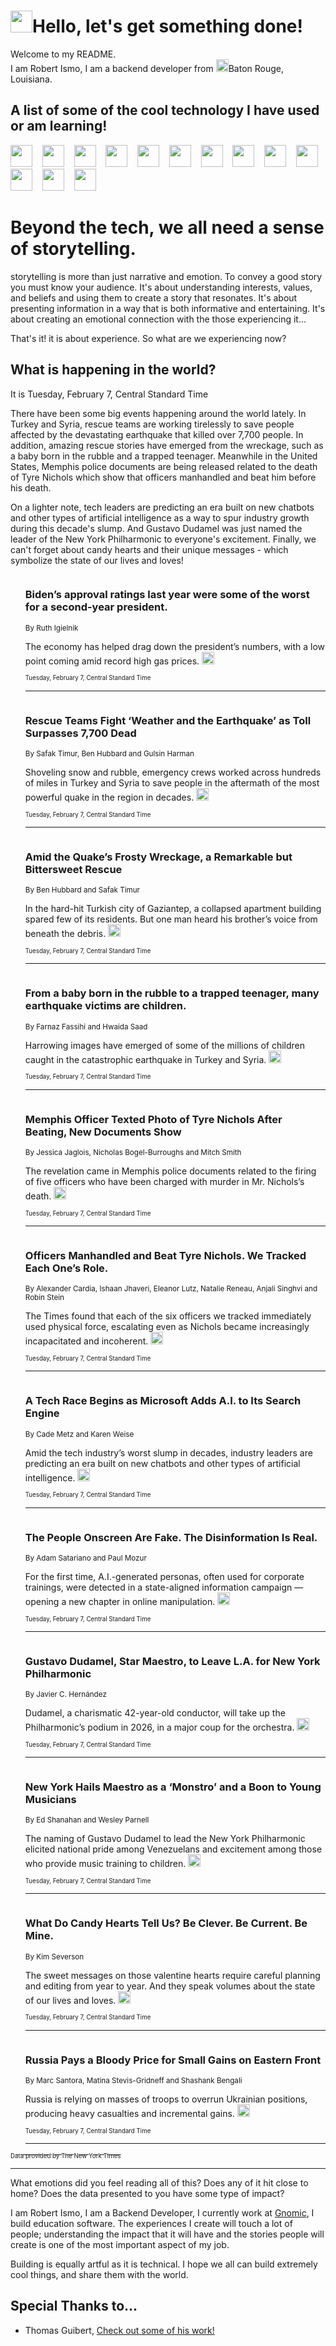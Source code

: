 <h1><img src="https://emojis.slackmojis.com/emojis/images/1643514375/3493/hot-coffee.gif?1643514375" width="35"/>Hello, let's get something done!</h1>

<p>Welcome to my README.<br/>
I am Robert Ismo, I am a backend developer from <img src="https://emojis.slackmojis.com/emojis/images/1638395689/50435/moulin_rouge.png?1638395689" width="20"/>Baton Rouge, Louisiana.</p>
<h2>A list of some of the cool technology I have used or am learning!</h2>
<p>
<img src="https://emojis.slackmojis.com/emojis/images/1643516091/21142/meow_bongotap.gif?1643516091" width="35" alt="">
<img src="https://img.shields.io/badge/Favorite%20Frontend%20Framework-SvelteKit-f83903" alt="">
<img src="https://img.shields.io/badge/Second%20Favorite-Vue-40b581" alt="">
<img src="https://img.shields.io/badge/Most%20Used%20Runtime-Nodejs-78b061" alt="">
<img src="https://emojis.slackmojis.com/emojis/images/1643517416/34482/fire.gif?1643517416" width="35" alt="">
<img src="https://img.shields.io/badge/Javascript%20But%20Better-Typescript-0078ca" alt="">
<img src="https://img.shields.io/badge/Favorite%20Language-Elixir-3e244d" alt="">
<img src="https://img.shields.io/badge/Containerize%20Everything-Docker-6ac9ef" alt="">
<img src="https://emojis.slackmojis.com/emojis/images/1643514596/5999/meow_party.gif?1643514596" width="35" alt="">
<img src="https://img.shields.io/badge/API%20Love%20Language-Graphql-de32a5" alt="">
<img src="https://img.shields.io/badge/Our%20Favorite%20Version%20Controller-Git-e94f33" alt="">
<img src="https://img.shields.io/badge/Favorite%20Database-Redis-d42d1d" alt="">
<img src="https://emojis.slackmojis.com/emojis/images/1643514559/5584/deployparrot.gif?1643514559" width="35" alt="">
<img src="https://img.shields.io/badge/Container%20Interstate-RabbitMQ-f66200" alt="">
<img src="https://img.shields.io/badge/Gotta%20Learn-Kubernetes-316adf" alt="">
<img src="https://img.shields.io/badge/Really%20Mature%20Now-WASM-654fef" alt="">
<img src="https://emojis.slackmojis.com/emojis/images/1666642497/61942/dance_vibe.gif?1666642497" width="35" alt="">
<img src="https://img.shields.io/badge/For%20My%20M1-ARM64-657d96" alt="">
<img src="https://img.shields.io/badge/Loving%20This%20So%20Much-TailwindCSS-17bcb5" alt="">
<img src="https://img.shields.io/badge/Cool%20Build%20Tool-Vite-f9cb24" alt="">
<img src="https://emojis.slackmojis.com/emojis/images/1669231376/62819/working-on-it.gif?1669231376" width="35" alt="">
<img src="https://img.shields.io/badge/Fun%20and%20Easy%20Database-MongoDB-5f8c49" alt="">
<img src="https://img.shields.io/badge/JS%20Life%20Support-NPM-c73737" alt="">
<img src="https://img.shields.io/badge/I%20Liked%20It-DynamoDB-0073b9" alt="">
<img src="https://emojis.slackmojis.com/emojis/images/1643514045/46/question.gif?1643514045" width="35" alt="">
<img src="https://img.shields.io/badge/cool-React-60d6f9" alt="">
<img src="https://img.shields.io/badge/Future%20Big%20Project-Lambda-f37e00" alt="">
<img src="https://img.shields.io/badge/NPM%20But%20Better-PNPM-f1aa07" alt="">
<img src="https://emojis.slackmojis.com/emojis/images/1643514943/9662/fbwow.gif?1643514943" width="35" alt="">
<img src="https://img.shields.io/badge/First%20Language-C-662079" alt="">
<img src="https://img.shields.io/badge/Where%20I%20Deploy%20Frontend-Vercel-000000" alt="">
<img src="https://img.shields.io/badge/Who%20Does%20not%20Want%20an%20App-Swift-f9492a" alt="">
<img src="https://emojis.slackmojis.com/emojis/images/1643514058/151/javascript.png?1643514058" width="35" alt="">
<img src="https://img.shields.io/badge/cool-Python-fbd542" alt="">
<img src="https://img.shields.io/badge/Favorite%20Something-Stripe-656cdc" alt="">
<img src="https://img.shields.io/badge/Of%20Course-HTML5-ed6327" alt="">
<img src="https://emojis.slackmojis.com/emojis/images/1660415405/60731/bomb.gif?1660415405" width="35" alt="">
<img src="https://img.shields.io/badge/hate-CSS-2964ec" alt="">
<img src="https://img.shields.io/badge/Learning-CircleCI-141215" alt="">
<img src="https://img.shields.io/badge/Learning-Rust-fbbb3b" alt="">
<img src="https://emojis.slackmojis.com/emojis/images/1660415397/60712/writing-hand.gif?1660415397" width="35" alt="">
<img src="https://img.shields.io/badge/Dev%20Browser%20of%20Choice-Firefox-cc4e26" alt="">
<img src="https://img.shields.io/badge/Recoverying%20From%20Windows-UNIX-1781e3" alt="">
<img src="https://img.shields.io/badge/LOVE-LogSeq-90c1c2" alt="">
<img src="https://emojis.slackmojis.com/emojis/images/1643514066/223/kirby.gif?1643514066" width="35" alt="">
<img src="https://img.shields.io/badge/Daily%20Driver-MacOS-e6e6e8" alt="">
<img src="https://img.shields.io/badge/Git%20Server-Github-000000" alt="">
<img src="https://img.shields.io/badge/enjoyable-EC2-f17428" alt="">
<img src="https://emojis.slackmojis.com/emojis/images/1643514239/2069/excited.gif?1643514239" width="35" alt="">
</p>
<h1>Beyond the tech, we all need a sense of storytelling.</h1>
<p>storytelling is more than just narrative and emotion. To convey a good story you must know your audience. It's about understanding interests, values, and beliefs and using them to create a story that resonates. It's about presenting information in a way that is both informative and entertaining. It's about creating an emotional connection with the those experiencing it...</p>
<p>That's it! it is about experience. So what are we experiencing now?</p>
<h2>What is happening in the world?</h2>
<p>It is Tuesday, February 7, Central Standard Time</p>
<p>
There have been some big events happening around the world lately. In Turkey and Syria, rescue teams are working tirelessly to save people affected by the devastating earthquake that killed over 7,700 people. In addition, amazing rescue stories have emerged from the wreckage, such as a baby born in the rubble and a trapped teenager. Meanwhile in the United States, Memphis police documents are being released related to the death of Tyre Nichols which show that officers manhandled and beat him before his death. 

On a lighter note, tech leaders are predicting an era built on new chatbots and other types of artificial intelligence as a way to spur industry growth during this decade&#39;s slump. And Gustavo Dudamel was just named the leader of the New York Philharmonic to everyone&#39;s excitement. Finally, we can&#39;t forget about candy hearts and their unique messages - which symbolize the state of our lives and loves!</p>
<ol>
<img src="https://img.shields.io/badge/-us-blue" alt="">
<h3>Biden’s approval ratings last year were some of the worst for a second-year president.</h3>
<sub>By Ruth Igielnik</sub>
<p>The economy has helped drag down the president’s numbers, with a low point coming amid record high gas prices.  <a href="https://nyti.ms/3Xfvp2b"><img src="https://developer.nytimes.com/files/poweredby_nytimes_30b.png?v=1583354208352" height="20"></a></p>
<sub><sub>Tuesday, February 7, Central Standard Time</sub></sub>
<hr/>
<img src="https://img.shields.io/badge/-world-blue" alt="">
<h3>Rescue Teams Fight ‘Weather and the Earthquake’ as Toll Surpasses 7,700 Dead</h3>
<sub>By Safak Timur, Ben Hubbard and Gulsin Harman</sub>
<p>Shoveling snow and rubble, emergency crews worked across hundreds of miles in Turkey and Syria to save people in the aftermath of the most powerful quake in the region in decades.  <a href="https://nyti.ms/3HM9OIM"><img src="https://developer.nytimes.com/files/poweredby_nytimes_30b.png?v=1583354208352" height="20"></a></p>
<sub><sub>Tuesday, February 7, Central Standard Time</sub></sub>
<hr/>
<img src="https://img.shields.io/badge/-world-blue" alt="">
<h3>Amid the Quake’s Frosty Wreckage, a Remarkable but Bittersweet Rescue</h3>
<sub>By Ben Hubbard and Safak Timur</sub>
<p>In the hard-hit Turkish city of Gaziantep, a collapsed apartment building spared few of its residents. But one man heard his brother’s voice from beneath the debris.  <a href="https://nyti.ms/3jHGWtk"><img src="https://developer.nytimes.com/files/poweredby_nytimes_30b.png?v=1583354208352" height="20"></a></p>
<sub><sub>Tuesday, February 7, Central Standard Time</sub></sub>
<hr/>
<img src="https://img.shields.io/badge/-world-blue" alt="">
<h3>From a baby born in the rubble to a trapped teenager, many earthquake victims are children.</h3>
<sub>By Farnaz Fassihi and Hwaida Saad</sub>
<p>Harrowing images have emerged of some of the millions of children caught in the catastrophic earthquake in Turkey and Syria.  <a href="https://nyti.ms/3YzYS7Q"><img src="https://developer.nytimes.com/files/poweredby_nytimes_30b.png?v=1583354208352" height="20"></a></p>
<sub><sub>Tuesday, February 7, Central Standard Time</sub></sub>
<hr/>
<img src="https://img.shields.io/badge/-us-blue" alt="">
<h3>Memphis Officer Texted Photo of Tyre Nichols After Beating, New Documents Show</h3>
<sub>By Jessica Jaglois, Nicholas Bogel-Burroughs and Mitch Smith</sub>
<p>The revelation came in Memphis police documents related to the firing of five officers who have been charged with murder in Mr. Nichols’s death.  <a href="https://nyti.ms/3HHsnxJ"><img src="https://developer.nytimes.com/files/poweredby_nytimes_30b.png?v=1583354208352" height="20"></a></p>
<sub><sub>Tuesday, February 7, Central Standard Time</sub></sub>
<hr/>
<img src="https://img.shields.io/badge/-us-blue" alt="">
<h3>Officers Manhandled and Beat Tyre Nichols. We Tracked Each One’s Role.</h3>
<sub>By Alexander Cardia, Ishaan Jhaveri, Eleanor Lutz, Natalie Reneau, Anjali Singhvi and Robin Stein</sub>
<p>The Times found that each of the six officers we tracked immediately used physical force, escalating even as Nichols became increasingly incapacitated and incoherent.  <a href="https://nyti.ms/3x5dfFz"><img src="https://developer.nytimes.com/files/poweredby_nytimes_30b.png?v=1583354208352" height="20"></a></p>
<sub><sub>Tuesday, February 7, Central Standard Time</sub></sub>
<hr/>
<img src="https://img.shields.io/badge/-technology-blue" alt="">
<h3>A Tech Race Begins as Microsoft Adds A.I. to Its Search Engine</h3>
<sub>By Cade Metz and Karen Weise</sub>
<p>Amid the tech industry’s worst slump in decades, industry leaders are predicting an era built on new chatbots and other types of artificial intelligence.  <a href="https://nyti.ms/3HA7y7u"><img src="https://developer.nytimes.com/files/poweredby_nytimes_30b.png?v=1583354208352" height="20"></a></p>
<sub><sub>Tuesday, February 7, Central Standard Time</sub></sub>
<hr/>
<img src="https://img.shields.io/badge/-technology-blue" alt="">
<h3>The People Onscreen Are Fake. The Disinformation Is Real.</h3>
<sub>By Adam Satariano and Paul Mozur</sub>
<p>For the first time, A.I.-generated personas, often used for corporate trainings, were detected in a state-aligned information campaign — opening a new chapter in online manipulation.  <a href="https://nyti.ms/3YsmQ58"><img src="https://developer.nytimes.com/files/poweredby_nytimes_30b.png?v=1583354208352" height="20"></a></p>
<sub><sub>Tuesday, February 7, Central Standard Time</sub></sub>
<hr/>
<img src="https://img.shields.io/badge/-arts-blue" alt="">
<h3>Gustavo Dudamel, Star Maestro, to Leave L.A. for New York Philharmonic</h3>
<sub>By Javier C. Hernández</sub>
<p>Dudamel, a charismatic 42-year-old conductor, will take up the Philharmonic’s podium in 2026, in a major coup for the orchestra.  <a href="https://nyti.ms/3RGoD49"><img src="https://developer.nytimes.com/files/poweredby_nytimes_30b.png?v=1583354208352" height="20"></a></p>
<sub><sub>Tuesday, February 7, Central Standard Time</sub></sub>
<hr/>
<img src="https://img.shields.io/badge/-nyregion-blue" alt="">
<h3>New York Hails Maestro as a ‘Monstro’ and a Boon to Young Musicians</h3>
<sub>By Ed Shanahan and Wesley Parnell</sub>
<p>The naming of Gustavo Dudamel to lead the New York Philharmonic elicited national pride among Venezuelans and excitement among those who provide music training to children.  <a href="https://nyti.ms/3jNc2Q9"><img src="https://developer.nytimes.com/files/poweredby_nytimes_30b.png?v=1583354208352" height="20"></a></p>
<sub><sub>Tuesday, February 7, Central Standard Time</sub></sub>
<hr/>
<img src="https://img.shields.io/badge/-dining-blue" alt="">
<h3>What Do Candy Hearts Tell Us? Be Clever. Be Current. Be Mine.</h3>
<sub>By Kim Severson</sub>
<p>The sweet messages on those valentine hearts require careful planning and editing from year to year. And they speak volumes about the state of our lives and loves.  <a href="https://nyti.ms/3I2uv4x"><img src="https://developer.nytimes.com/files/poweredby_nytimes_30b.png?v=1583354208352" height="20"></a></p>
<sub><sub>Tuesday, February 7, Central Standard Time</sub></sub>
<hr/>
<img src="https://img.shields.io/badge/-world-blue" alt="">
<h3>Russia Pays a Bloody Price for Small Gains on Eastern Front</h3>
<sub>By Marc Santora, Matina Stevis-Gridneff and Shashank Bengali</sub>
<p>Russia is relying on masses of troops to overrun Ukrainian positions, producing heavy casualties and incremental gains.  <a href="https://nyti.ms/3lfvSEa"><img src="https://developer.nytimes.com/files/poweredby_nytimes_30b.png?v=1583354208352" height="20"></a></p>
<sub><sub>Tuesday, February 7, Central Standard Time</sub></sub>
<hr/>
</ol>
<a href="https://developer.nytimes.com"><sub><sub>Data provided by The New York Times</sub></sub></a>
<hr/>
<p>What emotions did you feel reading all of this? Does any of it hit close to home? Does the data presented to you have some type of impact?</p>
<p>I am Robert Ismo, I am a Backend Developer, I currently work at <a href="https://gnomic.education/">Gnomic</a>, I build education software. The experiences I create will touch a lot of people; understanding the impact that it will have and the stories people will create is one of the most important aspect of my job.</p>
<p>Building is equally artful as it is technical. I hope we all can build extremely cool things, and share them with the world.</p>
<h2>Special Thanks to...</h2>
<ul>
<li>Thomas Guibert, <a href="https://github.com/thmsgbrt/thmsgbrt">Check out some of his work!</a></li>
</ul>